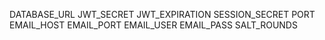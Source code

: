 DATABASE_URL
JWT_SECRET
JWT_EXPIRATION
SESSION_SECRET
PORT
EMAIL_HOST
EMAIL_PORT
EMAIL_USER
EMAIL_PASS
SALT_ROUNDS